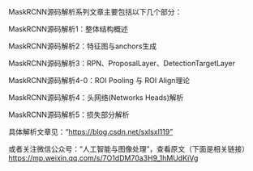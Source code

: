 MaskRCNN源码解析系列文章主要包括以下几个部分：

MaskRCNN源码解析1：整体结构概述

MaskRCNN源码解析2：特征图与anchors生成

MaskRCNN源码解析3：RPN、ProposalLayer、DetectionTargetLayer

MaskRCNN源码解析4-0：ROI Pooling 与 ROI Align理论

MaskRCNN源码解析4：头网络(Networks Heads)解析

MaskRCNN源码解析5：损失部分解析


具体解析文章见：“https://blog.csdn.net/sxlsxl119”

或者关注微信公众号：“人工智能与图像处理”，查看原文（下面是相关链接）
https://mp.weixin.qq.com/s/7O1dDM70a3H9_1hMUdKiVg
